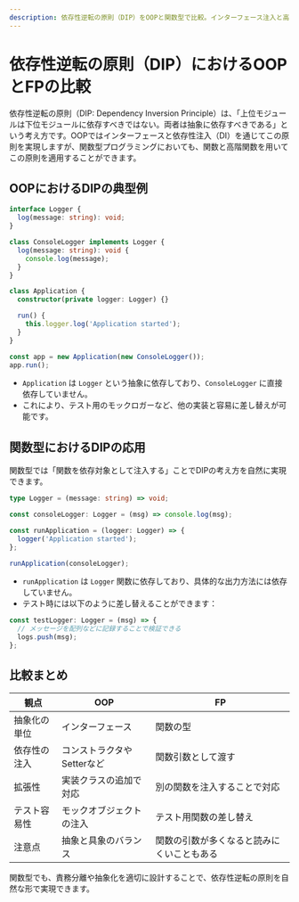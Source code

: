 ```yaml
---
description: 依存性逆転の原則（DIP）をOOPと関数型で比較。インターフェース注入と高階関数、それぞれの依存管理手法でテスト容易性と柔軟性を実現する設計を学びます。
---
```


# 依存性逆転の原則（DIP）におけるOOPとFPの比較

依存性逆転の原則（DIP: Dependency Inversion Principle）は、「上位モジュールは下位モジュールに依存すべきではない。両者は抽象に依存すべきである」という考え方です。OOPではインターフェースと依存性注入（DI）を通じてこの原則を実現しますが、関数型プログラミングにおいても、関数と高階関数を用いてこの原則を適用することができます。


## OOPにおけるDIPの典型例

```ts
interface Logger {
  log(message: string): void;
}

class ConsoleLogger implements Logger {
  log(message: string): void {
    console.log(message);
  }
}

class Application {
  constructor(private logger: Logger) {}

  run() {
    this.logger.log('Application started');
  }
}

const app = new Application(new ConsoleLogger());
app.run();
```

- `Application` は `Logger` という抽象に依存しており、`ConsoleLogger` に直接依存していません。
- これにより、テスト用のモックロガーなど、他の実装と容易に差し替えが可能です。


## 関数型におけるDIPの応用

関数型では「関数を依存対象として注入する」ことでDIPの考え方を自然に実現できます。

```ts
type Logger = (message: string) => void;

const consoleLogger: Logger = (msg) => console.log(msg);

const runApplication = (logger: Logger) => {
  logger('Application started');
};

runApplication(consoleLogger);
```

- `runApplication` は `Logger` 関数に依存しており、具体的な出力方法には依存していません。
- テスト時には以下のように差し替えることができます：

```ts
const testLogger: Logger = (msg) => {
  // メッセージを配列などに記録することで検証できる
  logs.push(msg);
};
```


## 比較まとめ

| 観点 | OOP | FP |
|------|-----|----|
| 抽象化の単位 | インターフェース | 関数の型 |
| 依存性の注入 | コンストラクタやSetterなど | 関数引数として渡す |
| 拡張性 | 実装クラスの追加で対応 | 別の関数を注入することで対応 |
| テスト容易性 | モックオブジェクトの注入 | テスト用関数の差し替え |
| 注意点 | 抽象と具象のバランス | 関数の引数が多くなると読みにくいこともある |


関数型でも、責務分離や抽象化を適切に設計することで、依存性逆転の原則を自然な形で実現できます。